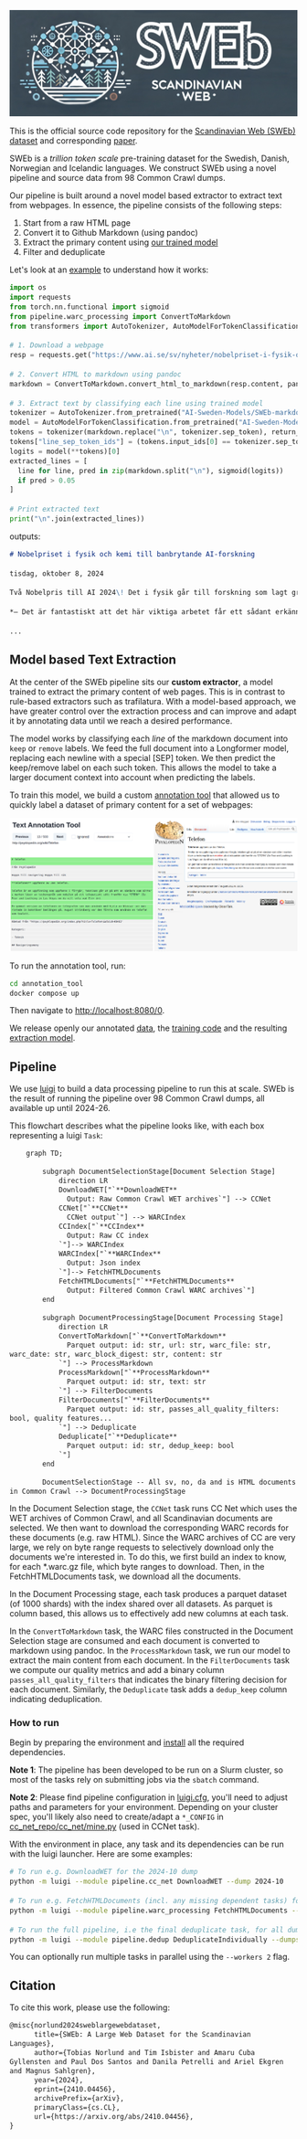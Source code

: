 
![SWEb: A Large Web Dataset for the Scandinavian Languages](sweb.jpg)

This is the official source code repository for the [Scandinavian Web (SWEb) dataset](https://huggingface.co/datasets/AI-Sweden-Models/SWEb) and corresponding [paper](https://arxiv.org/abs/2410.04456).

SWEb is a _trillion token scale_ pre-training dataset for the Swedish, Danish, Norwegian and Icelandic languages. We construct SWEb using a novel pipeline and source data from 98 Common Crawl dumps. 

Our pipeline is built around a novel model based extractor to extract text from webpages. In essence, the pipeline consists of the following steps:

1. Start from a raw HTML page
2. Convert it to Github Markdown (using pandoc)
3. Extract the primary content using [our trained model](https://huggingface.co/AI-Sweden-Models/SWEb-markdown-extractor)
4. Filter and deduplicate

Let's look at an [example](https://www.ai.se/sv/nyheter/nobelpriset-i-fysik-och-kemi-till-banbrytande-ai-forskning) to understand how it works:

```python
import os
import requests
from torch.nn.functional import sigmoid
from pipeline.warc_processing import ConvertToMarkdown
from transformers import AutoTokenizer, AutoModelForTokenClassification

# 1. Download a webpage
resp = requests.get("https://www.ai.se/sv/nyheter/nobelpriset-i-fysik-och-kemi-till-banbrytande-ai-forskning")

# 2. Convert HTML to markdown using pandoc
markdown = ConvertToMarkdown.convert_html_to_markdown(resp.content, pandoc_path=f"{os.environ['HOME']}/bin/pandoc")  # path to pandoc 2.9.2.1, see INSTALL.md

# 3. Extract text by classifying each line using trained model
tokenizer = AutoTokenizer.from_pretrained("AI-Sweden-Models/SWEb-markdown-extractor")
model = AutoModelForTokenClassification.from_pretrained("AI-Sweden-Models/SWEb-markdown-extractor").eval()
tokens = tokenizer(markdown.replace("\n", tokenizer.sep_token), return_tensors="pt", add_special_tokens=False, truncation=True)
tokens["line_sep_token_ids"] = (tokens.input_ids[0] == tokenizer.sep_token_id).nonzero()[None, :, 0]
logits = model(**tokens)[0]
extracted_lines = [
  line for line, pred in zip(markdown.split("\n"), sigmoid(logits))
  if pred > 0.05
]

# Print extracted text
print("\n".join(extracted_lines))
```

outputs:

```markdown
# Nobelpriset i fysik och kemi till banbrytande AI-forskning

tisdag, oktober 8, 2024

Två Nobelpris till AI 2024\! Det i fysik går till forskning som lagt grunden till maskininlärning och artificiell intelligens, och det i kemi till Google DeepMinds AlphaFold2

*– Det är fantastiskt att det här viktiga arbetet får ett sådant erkännande. Särskilt den tillämpade AI som uppmärksammas i Kemipriset*, säger Johanna Bergman, Director of Strategic Initiatives på AI Sweden.

...
```

## Model based Text Extraction

At the center of the SWEb pipeline sits our **custom extractor**, a model trained to extract the primary content of web pages. 
This is in contrast to rule-based extractors such as trafilatura.
With a model-based approach, we have greater control over the extraction process and can improve and adapt it by annotating data until we reach a desired performance.

The model works by classifying each _line_ of the markdown document into `keep` or `remove` labels.
We feed the full document into a Longformer model, replacing each newline  with a special [SEP] token. 
We then predict the keep/remove label on each such token.
This allows the model to take a larger document context into account when predicting the labels.

To train this model, we build a custom [annotation tool](annotation_tool/) that allowed us to quickly label a dataset of primary content for a set of webpages:

![Screenshot of our annotation tool to label primary content of webpages](annotation_tool.png)

To run the annotation tool, run:

```bash
cd annotation_tool
docker compose up
```

Then navigate to [http://localhost:8080/0](http://localhost:8080/0).

We release openly our annotated [data](annotation_tool/backend/data/data.jsonl), the [training code](pipeline/line_classification/train.py) and the resulting [extraction model](https://huggingface.co/AI-Sweden-Models/SWEb-markdown-extractor).


## Pipeline

We use [luigi](https://github.com/spotify/luigi) to build a data processing pipeline to run this at scale.
SWEb is the result of running the pipeline over 98 Common Crawl dumps, all available up until 2024-26.

This flowchart describes what the pipeline looks like, with each box representing a luigi `Task`:

```mermaid
    graph TD;

        subgraph DocumentSelectionStage[Document Selection Stage]
            direction LR
            DownloadWET["`**DownloadWET**
              Output: Raw Common Crawl WET archives`"] --> CCNet
            CCNet["`**CCNet**
              CCNet output`"] --> WARCIndex
            CCIndex["`**CCIndex**
              Output: Raw CC index
            `"]--> WARCIndex
            WARCIndex["`**WARCIndex**
              Output: Json index
            `"]--> FetchHTMLDocuments
            FetchHTMLDocuments["`**FetchHTMLDocuments**
              Output: Filtered Common Crawl WARC archives`"]
        end

        subgraph DocumentProcessingStage[Document Processing Stage]
            direction LR
            ConvertToMarkdown["`**ConvertToMarkdown**
              Parquet output: id: str, url: str, warc_file: str, warc_date: str, warc_block_digest: str, content: str
            `"] --> ProcessMarkdown
            ProcessMarkdown["`**ProcessMarkdown**
              Parquet output: id: str, text: str
            `"] --> FilterDocuments
            FilterDocuments["`**FilterDocuments**
              Parquet output: id: str, passes_all_quality_filters: bool, quality features...
            `"] --> Deduplicate
            Deduplicate["`**Deduplicate**
              Parquet output: id: str, dedup_keep: bool
            `"]
        end

        DocumentSelectionStage -- All sv, no, da and is HTML documents in Common Crawl --> DocumentProcessingStage
```

In the Document Selection stage, the `CCNet` task runs CC Net which uses the WET archives of Common Crawl, and all Scandinavian documents are selected. We then want to download the corresponding WARC records for these documents (e.g. raw HTML). Since the WARC archives of CC are very large, we rely on byte range requests to selectively download only the documents we're interested in. To do this, we first build an index to know, for each *.warc.gz file, which byte ranges to download. Then, in the FetchHTMLDocuments task, we download all the documents.

In the Document Processing stage, each task produces a parquet dataset (of 1000 shards) with the index shared over all datasets. As parquet is column based, this allows us to effectively add new columns at each task.

In the `ConvertToMarkdown` task, the WARC files constructed in the Document Selection stage are consumed and each document is converted to markdown using pandoc. In the `ProcessMarkdown` task, we run our model to extract the main content from each document.
In the `FilterDocuments` task we compute our quality metrics and add a binary column `passes_all_quality_filters` that indicates the binary filtering decision for each document. Similarly, the `Deduplicate` task adds a `dedup_keep` column indicating deduplication.

### How to run

Begin by preparing the environment and [install](INSTALL.md) all the required dependencies.

**Note 1**: The pipeline has been developed to be run on a Slurm cluster, so most of the tasks rely on submitting jobs via the `sbatch` command.

**Note 2**: Please find pipeline configuration in [luigi.cfg](luigi.cfg), you'll need to adjust paths and parameters for your environment. Depending on your cluster spec, you'll likely also need to create/adapt a `*_CONFIG` in [cc_net_repo/cc_net/mine.py](cc_net_repo/cc_net/mine.py) (used in CCNet task).

With the environment in place, any task and its dependencies can be run with the luigi launcher. Here are some examples:

```bash
# To run e.g. DownloadWET for the 2024-10 dump
python -m luigi --module pipeline.cc_net DownloadWET --dump 2024-10

# To run e.g. FetchHTMLDocuments (incl. any missing dependent tasks) for the 2024-10 dump
python -m luigi --module pipeline.warc_processing FetchHTMLDocuments --dump 2024-10

# To run the full pipeline, i.e the final deduplicate task, for all dumps, run:
python -m luigi --module pipeline.dedup DeduplicateIndividually --dumps all
```

You can optionally run multiple tasks in parallel using the `--workers 2` flag.


## Citation

To cite this work, please use the following:

```
@misc{norlund2024sweblargewebdataset,
      title={SWEb: A Large Web Dataset for the Scandinavian Languages}, 
      author={Tobias Norlund and Tim Isbister and Amaru Cuba Gyllensten and Paul Dos Santos and Danila Petrelli and Ariel Ekgren and Magnus Sahlgren},
      year={2024},
      eprint={2410.04456},
      archivePrefix={arXiv},
      primaryClass={cs.CL},
      url={https://arxiv.org/abs/2410.04456}, 
}
```